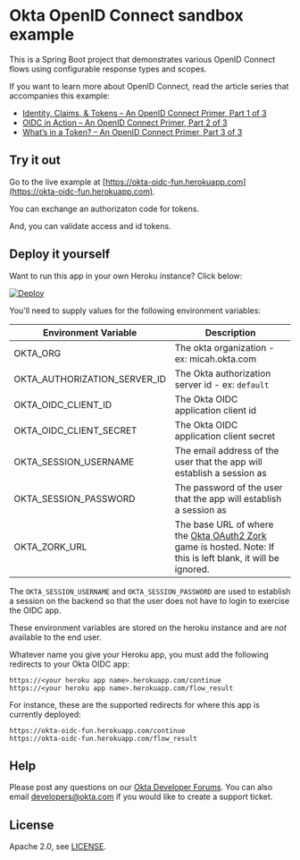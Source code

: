 # Okta OpenID Connect sandbox example

This is a Spring Boot project that demonstrates various OpenID Connect flows using
configurable response types and scopes.

If you want to learn more about OpenID Connect, read the article series that accompanies this example:

* [Identity, Claims, & Tokens – An OpenID Connect Primer, Part 1 of 3](https://developer.okta.com/blog/2017/07/25/oidc-primer-part-1)
* [OIDC in Action – An OpenID Connect Primer, Part 2 of 3](https://developer.okta.com/blog/2017/07/25/oidc-primer-part-2)
* [What’s in a Token? – An OpenID Connect Primer, Part 3 of 3](https://developer.okta.com/blog/2017/08/01/oidc-primer-part-3)

## Try it out

Go to the live example at 
[https://okta-oidc-fun.herokuapp.com](https://okta-oidc-fun.herokuapp.com).

You can exchange an authorizaton code for tokens.

And, you can validate access and id tokens.

## Deploy it yourself

Want to run this app in your own Heroku instance? Click below:

[![Deploy](https://www.herokucdn.com/deploy/button.svg)](https://heroku.com/deploy)

You'll need to supply values for the following environment variables:

| Environment Variable         | Description                                                                                                           |
|------------------------------|-----------------------------------------------------------------------------------------------------------------------|
| OKTA_ORG                     | The okta organization - ex: micah.okta.com                                                                            |
| OKTA_AUTHORIZATION_SERVER_ID | The Okta authorization server id - ex: `default`                                                           |
| OKTA_OIDC_CLIENT_ID          | The Okta OIDC application client id                                                                                   |
| OKTA_OIDC_CLIENT_SECRET      | The Okta OIDC application client secret                                                                               |
| OKTA_SESSION_USERNAME        | The email address of the user that the app will establish a session as                                                |
| OKTA_SESSION_PASSWORD        | The password of the user that the app will establish a session as                                                     |
| OKTA_ZORK_URL                | The base URL of where the [Okta OAuth2 Zork](https://github.com/oktadeveloper/okta-zork-oauth-example) game is hosted. Note: If this is left blank, it will be ignored. |

The `OKTA_SESSION_USERNAME` and `OKTA_SESSION_PASSWORD` are used to establish a session
on the backend so that the user does not have to login to exercise the OIDC app.

These environment variables are stored on the heroku instance and are *not* available to the end user.

Whatever name you give your Heroku app, you must add the following redirects to your Okta OIDC app:

```
https://<your heroku app name>.herokuapp.com/continue
https://<your heroku app name>.herokuapp.com/flow_result
```

For instance, these are the supported redirects for where this app is currently deployed:

```
https://okta-oidc-fun.herokuapp.com/continue
https://okta-oidc-fun.herokuapp.com/flow_result
```

## Help

Please post any questions on our [Okta Developer Forums](https://devforum.okta.com/). You can also email developers@okta.com if you would like to create a support ticket.

## License

Apache 2.0, see [LICENSE](LICENSE).
